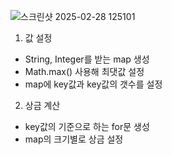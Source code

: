 ![스크린샷 2025-02-28 125101](https://github.com/user-attachments/assets/634c2f44-bed4-40ea-9dd4-363c9743621a)

1. 값 설정
- String, Integer를 받는 map 생성
- Math.max() 사용해 최댓값 설정
- map에 key값과 key값의 갯수를 설정

2. 상금 계산
- key값의 기준으로 하는 for문 생성
- map의 크기별로 상금 설정
